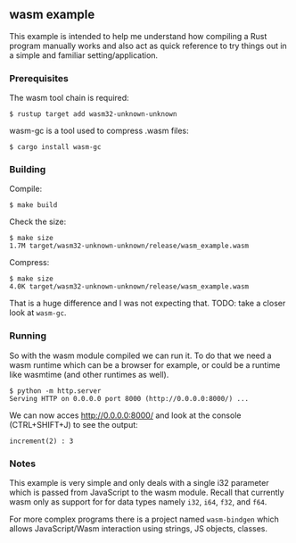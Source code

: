 ## wasm example
This example is intended to help me understand how compiling a Rust program
manually works and also act as quick reference to try things out in a simple
and familiar setting/application.

### Prerequisites

The wasm tool chain is required:
```console
$ rustup target add wasm32-unknown-unknown
```

wasm-gc is a tool used to compress .wasm files:
```console
$ cargo install wasm-gc
```

### Building
Compile:
```console
$ make build
```

Check the size:
```console
$ make size
1.7M target/wasm32-unknown-unknown/release/wasm_example.wasm
```

Compress:
```console
$ make size
4.0K target/wasm32-unknown-unknown/release/wasm_example.wasm
```
That is a huge difference and I was not expecting that. TODO: take a closer
look at `wasm-gc`.


### Running
So with the wasm module compiled we can run it. To do that we need a wasm
runtime which can be a browser for example, or could be a runtime like
wasmtime (and other runtimes as well).

```console
$ python -m http.server
Serving HTTP on 0.0.0.0 port 8000 (http://0.0.0.0:8000/) ...
```
We can now acces http://0.0.0.0:8000/ and look at the console (CTRL+SHIFT+J) to
see the output:
```console
increment(2) : 3
```

### Notes
This example is very simple and only deals with a single i32 parameter which is
passed from JavaScript to the wasm module. Recall that currently wasm only
as support for for data types namely `i32`, `i64`, `f32`, and `f64`.

For more complex programs there is a project named `wasm-bindgen` which allows
JavaScript/Wasm interaction using strings, JS objects, classes.
